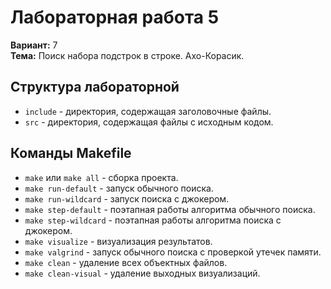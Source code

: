 # Лабораторная работа 5

**Вариант:** 7  
**Тема:** Поиск набора подстрок в строке. Ахо-Корасик.  

## Структура лабораторной

* `include` - директория, содержащая заголовочные файлы.
* `src` - директория, содержащая файлы с исходным кодом.

## Команды Makefile

* `make` или `make all` - сборка проекта.
* `make run-default` - запуск обычного поиска.
* `make run-wildcard` - запуск поиска с джокером.
* `make step-default` - поэтапная работы алгоритма обычного поиска.
* `make step-wildcard` - поэтапная работы алгоритма поиска с джокером.
* `make visualize` - визуализация результатов.
* `make valgrind` - запуск обычного поиска с проверкой утечек памяти.
* `make clean` - удаление всех объектных файлов.
* `make clean-visual` - удаление выходных визуализаций.